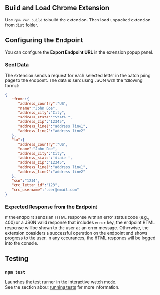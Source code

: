 ## Build and Load Chrome Extension

Use `npm run build` to build the extension. Then load unpacked extension from `dist` folder.

## Configuring the Endpoint

You can configure the **Export Endpoint URL** in the extension popup panel.

### Sent Data
The extension sends a request for each selected letter in the batch pring page to the endpoint. The data is sent using JSON with the following format:

```json
{
   "from":{
      "address_country":"US",
      "name":"John Doe",
      "address_city":"City",
      "address_state":"State ",
      "address_zip":"12345",
      "address_line1":"address line1",
      "address_line2":"address line2"  
   },
   "to":{
      "address_country":"US",
      "name":"John Doe",
      "address_city":"City",
      "address_state":"State ",
      "address_zip":"12345",
      "address_line1":"address line1",
      "address_line2":"address line2"
   },
   "ssn":"1234",
   "crc_letter_id":"123",
   "crc_username":"user@email.com"
}
```
### Expected Response from the Endpoint

If the endpoint sends an HTML response with an error status code (e.g., 400) or a JSON valid response that includes `error` key, the endpoint HTML response will be shown to the user as an error message. Otherwise, the extension considers a successful operation on the endpoint and shows progress to the user. In any occurances, the HTML respones will be logged into the console.

## Testing

### `npm test`

Launches the test runner in the interactive watch mode.\
See the section about [running tests](https://facebook.github.io/create-react-app/docs/running-tests) for more information.

